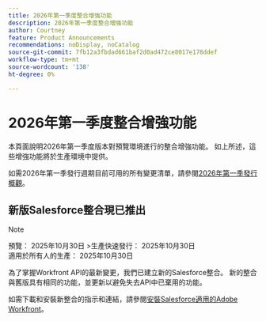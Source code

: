 ```yaml
---
title: 2026年第一季度整合增強功能
description: 2026年第一季度整合增強功能
author: Courtney
feature: Product Announcements
recommendations: noDisplay, noCatalog
source-git-commit: 7fb12a3fbdad661baf2d0ad472ce8017e178ddef
workflow-type: tm+mt
source-wordcount: '138'
ht-degree: 0%

---
```


# 2026年第一季度整合增強功能

本頁面說明2026年第一季度版本對預覽環境進行的整合增強功能。 如上所述，這些增強功能將於生產環境中提供。

如需2026年第一季發行週期目前可用的所有變更清單，請參閱[2026年第一季發行概觀](/help/quicksilver/product-announcements/product-releases/26-q1-release-activity/26-q1-release-overview.md)。


## 新版Salesforce整合現已推出

>[!NOTE]
>
>預覽： 2025年10月30日
>&#x200B;>生產快速發行： 2025年10月30日\
>適用於所有人的生產： 2025年10月30日

為了掌握Workfront API的最新變更，我們已建立新的Salesforce整合。 新的整合與舊版具有相同的功能，並更新以避免失去API中已棄用的功能。

如需下載和安裝新整合的指示和連結，請參閱[安裝Salesforce適用的Adobe Workfront](/help/quicksilver/workfront-integrations-and-apps/using-workfront-with-salesforce/install-workfront-for-salesforce.md)。